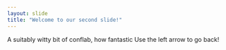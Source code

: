 ```yaml
---
layout: slide
title: "Welcome to our second slide!"
---
```

A suitably witty bit of conflab, how fantastic
Use the left arrow to go back!

